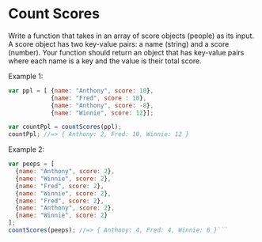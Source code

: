 # Count Scores

Write a function that takes in an array of score objects (people) as its input.  A score object has two key-value pairs: a name (string) and a score (number).  Your function should return an object that has key-value pairs where each name is a key and the value is their total score.  

Example 1:

```js
var ppl = [ {name: "Anthony", score: 10},
            {name: "Fred", score : 10},
            {name: "Anthony", score: -8},
            {name: "Winnie", score: 12}];

var countPpl = countScores(ppl);
countPpl; //=> { Anthony: 2, Fred: 10, Winnie: 12 }
```

Example 2:

```js
var peeps = [
  {name: "Anthony", score: 2},
  {name: "Winnie", score: 2},
  {name: "Fred", score: 2},
  {name: "Winnie", score: 2},
  {name: "Fred", score: 2},
  {name: "Anthony", score: 2},
  {name: "Winnie", score: 2}
];
countScores(peeps); //=> { Anthony: 4, Fred: 4, Winnie: 6 }```